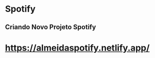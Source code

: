# Spotify
 Criando Novo Projeto Spotify
 -----------------------------------------
 # https://almeidaspotify.netlify.app/
